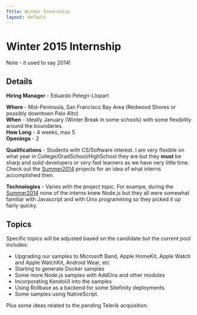 ```yaml
---
Tttle: Winter Internship
layout: default
---
```


# Winter 2015 Internship
Note - it used to say 2014!

## Details

**Hiring Manager** - Eduardo Pelegri-Llopart  

**Where** - Mid-Peninsula, San Francisco Bay Area (Redwood Shores or possibly downtown Palo Alto)  
**When** - Ideally January (Winter Break in some schools) with some flexibility around the boundaries.  
**How Long** - 4 weeks, max 5  
**Openings** - 2  

**Qualifications** - Students with CS/Software interest. I am *very* flexible on what year in College/GradSchool/HighSchool they are but  they **must** be sharp and solid developers or *very* fast learners as we have very little time.  Check out the [Summer2014][] projects for an idea of what interns accomplished then.  

**Technologies** - Varies with the project topic.  For exampe, during the [Summer2014][] none of the interns knew Node.js but they all were somewhat familiar with Javascript and with Unix programming so they picked it up fairly quicky.  

## Topics
Specific topics will be adjusted based on the candidate but the current pool includes:

* Upgrading our samples to Microsoft Band, Apple HomeKit, Apple Watch and Apple WatchKit, Android Wear, etc
* Starting to generate Docker samples
* Some more Node.js samples with AddOns and other modules
* Incorporating KendoUI into the samples
* Using Rollbase as a backend for some Sitefinity deployments.
* Some samples using NativeScript.

Plus some ideas related to the pending Telerik acquisition.

[Summer2014]: Summer2014.html
